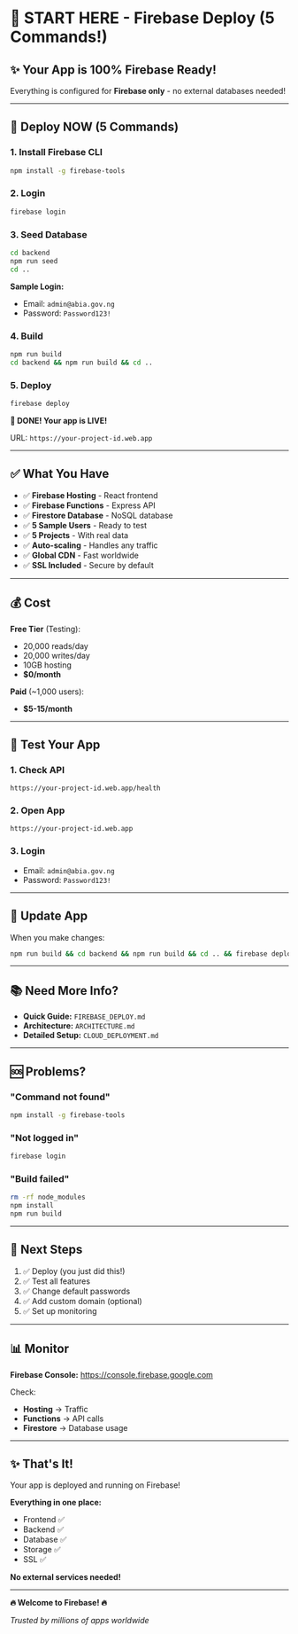 # 🎯 START HERE - Firebase Deploy (5 Commands!)

## ✨ Your App is 100% Firebase Ready!

Everything is configured for **Firebase only** - no external databases needed!

---

## 🚀 Deploy NOW (5 Commands)

### 1. Install Firebase CLI
```bash
npm install -g firebase-tools
```

### 2. Login
```bash
firebase login
```

### 3. Seed Database
```bash
cd backend
npm run seed
cd ..
```

**Sample Login:**
- Email: `admin@abia.gov.ng`
- Password: `Password123!`

### 4. Build
```bash
npm run build
cd backend && npm run build && cd ..
```

### 5. Deploy
```bash
firebase deploy
```

**🎉 DONE! Your app is LIVE!**

URL: `https://your-project-id.web.app`

---

## ✅ What You Have

- ✅ **Firebase Hosting** - React frontend
- ✅ **Firebase Functions** - Express API
- ✅ **Firestore Database** - NoSQL database
- ✅ **5 Sample Users** - Ready to test
- ✅ **5 Projects** - With real data
- ✅ **Auto-scaling** - Handles any traffic
- ✅ **Global CDN** - Fast worldwide
- ✅ **SSL Included** - Secure by default

---

## 💰 Cost

**Free Tier** (Testing):
- 20,000 reads/day
- 20,000 writes/day
- 10GB hosting
- **$0/month**

**Paid** (~1,000 users):
- **$5-15/month**

---

## 📱 Test Your App

### 1. Check API
```
https://your-project-id.web.app/health
```

### 2. Open App
```
https://your-project-id.web.app
```

### 3. Login
- Email: `admin@abia.gov.ng`
- Password: `Password123!`

---

## 🔧 Update App

When you make changes:

```bash
npm run build && cd backend && npm run build && cd .. && firebase deploy
```

---

## 📚 Need More Info?

- **Quick Guide:** `FIREBASE_DEPLOY.md`
- **Architecture:** `ARCHITECTURE.md`
- **Detailed Setup:** `CLOUD_DEPLOYMENT.md`

---

## 🆘 Problems?

### "Command not found"
```bash
npm install -g firebase-tools
```

### "Not logged in"
```bash
firebase login
```

### "Build failed"
```bash
rm -rf node_modules
npm install
npm run build
```

---

## 🎯 Next Steps

1. ✅ Deploy (you just did this!)
2. ✅ Test all features
3. ✅ Change default passwords
4. ✅ Add custom domain (optional)
5. ✅ Set up monitoring

---

## 📊 Monitor

**Firebase Console:** https://console.firebase.google.com

Check:
- **Hosting** → Traffic
- **Functions** → API calls
- **Firestore** → Database usage

---

## ✨ That's It!

Your app is deployed and running on Firebase!

**Everything in one place:**
- Frontend ✅
- Backend ✅
- Database ✅
- Storage ✅
- SSL ✅

**No external services needed!**

---

**🔥 Welcome to Firebase! 🔥**

*Trusted by millions of apps worldwide*

